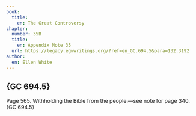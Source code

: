 ```yaml
---
book:
  title:
    en: The Great Controversy
chapter:
  number: 35B
  title:
    en: Appendix Note 35
  url: https://legacy.egwwritings.org/?ref=en_GC.694.5&para=132.3192
author:
  en: Ellen White
---
```


## {GC 694.5}

Page 565. Withholding the Bible from the people.—see note for page 340. {GC 694.5}
